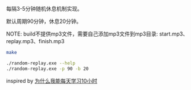 每隔3-5分钟随机休息机制实现。

默认周期90分钟，休息20分钟。

NOTE: build不提供mp3文件，需要自己添加mp3文件到mp3目录: start.mp3、replay.mp3、finish.mp3

```sh
make

./random-replay.exe --help
./random-replay.exe -p 90 -b 20
```

inspired by [为什么我能每天学习10小时](https://www.bilibili.com/video/BV1naLozQEBq/?share_source=copy_web&vd_source=d102c3388a1ebda6c1b030f42739f28c)